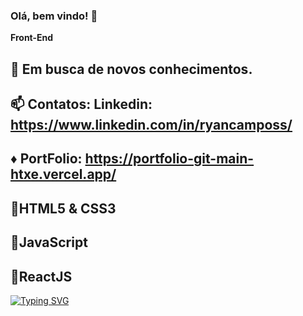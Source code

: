 ### Olá, bem vindo! 👋

 **Front-End**

## 🌱 Em busca de novos conhecimentos.
## 📫 Contatos: Linkedin: https://www.linkedin.com/in/ryancamposs/
##  ♦ PortFolio: https://portfolio-git-main-htxe.vercel.app/

## 💨HTML5 & CSS3
## 💨JavaScript
## 💨ReactJS
<!--

-->


[![Typing SVG](https://readme-typing-svg.demolab.com/?lines=Ryan+Campos)](https://git.io/typing-svg)
